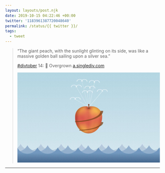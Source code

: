 ```yaml
---
layout: layouts/post.njk
date: 2019-10-15 04:22:46 +00:00
twitter: '1183961387720048640'
permalink: /status/{{ twitter }}/
tags: 
  - tweet
---
```


> “The giant peach, with the sunlight glinting on its side, was like a massive golden ball sailing upon a silver sea.”
> 
> [#divtober](https://twitter.com/hashtag/divtober) 14: 🍑 Overgrown [a.singlediv.com](https://a.singlediv.com) 
> 
> ![A giant peach floats in the air above waves, tethered by a flock of birds.](/img/1183961387720048640-EG5GmriVAAAj7zO.jpg)

---
